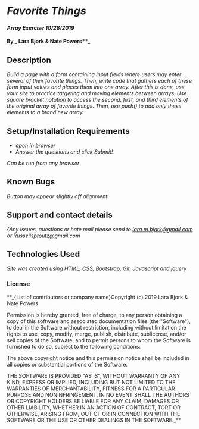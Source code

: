 # _Favorite Things_

#### _Array Exercise 10/28/2019_

#### By _ Lara Bjork & Nate Powers**_

## Description

_Build a page with a form containing input fields where users may enter several of their favorite things.
Then, write code that gathers each of these form input values and places them into one array.
After this is done, use your site to practice targeting and moving elements between arrays:
Use square bracket notation to access the second, first, and third elements of the original array of favorite things.
Then, use push() to add only these elements to a brand new array._

## Setup/Installation Requirements

* _open in browser_
* _Answer the questions and click Submit!_


_Can be run from any browser_

## Known Bugs

_Button may appear slightly off alignment_

## Support and contact details

_{Any issues, questions or hate mail please send to lara.m.bjork@gmail.com or Russellsproutz@gmail.com_

## Technologies Used

_Site was created using HTML, CSS, Bootstrap, Git, Javascript and jquery_

### License


 **_{List of contributors or company name}Copyright (c) 2019 Lara Bjork & Nate Powers

Permission is hereby granted, free of charge, to any person obtaining a copy of this software and associated documentation files (the "Software"), to deal in the Software without restriction, including without limitation the rights to use, copy, modify, merge, publish, distribute, sublicense, and/or sell copies of the Software, and to permit persons to whom the Software is furnished to do so, subject to the following conditions:

The above copyright notice and this permission notice shall be included in all copies or substantial portions of the Software.

THE SOFTWARE IS PROVIDED "AS IS", WITHOUT WARRANTY OF ANY KIND, EXPRESS OR IMPLIED, INCLUDING BUT NOT LIMITED TO THE WARRANTIES OF MERCHANTABILITY, FITNESS FOR A PARTICULAR PURPOSE AND NONINFRINGEMENT. IN NO EVENT SHALL THE AUTHORS OR COPYRIGHT HOLDERS BE LIABLE FOR ANY CLAIM, DAMAGES OR OTHER LIABILITY, WHETHER IN AN ACTION OF CONTRACT, TORT OR OTHERWISE, ARISING FROM, OUT OF OR IN CONNECTION WITH THE SOFTWARE OR THE USE OR OTHER DEALINGS IN THE SOFTWARE._**
